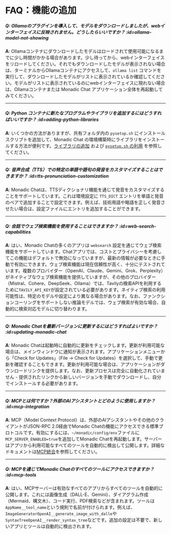 # FAQ：機能の追加

##### Q: Ollamaのプラグインを導入して、モデルをダウンロードしましたが、webインターフェイスに反映されません。どうしたらいいですか？ :id=ollama-model-not-showing

**A**:  Ollamaコンテナにダウンロードしたモデルはロードされて使用可能になるまでに少し時間がかかる場合があります。少し待ってから、webインターフェイスをリロードしてください。それでもダウンロードしたモデルが表示されない場合は、ターミナルからOllamaコンテナにアクセスして、`ollama list` コマンドを実行して、ダウンロードしたモデルがリストに表示されているか確認してください。モデルがリストに表示されているのにwebインターフェイスに現れない場合は、Ollamaコンテナまたは Monadic Chat アプリケーション全体を再起動してみてください。

---

##### Q: Python コンテナに新たなプログラムやライブラリを追加するにはどうすればいいですか？ :id=adding-python-libraries

**A**: いくつかの方法がありますが、共有フォルダ内の `pysetup.sh` にインストールスクリプトを追加して、Monadic Chat の環境構築時にライブラリをインストールする方法が便利です。[ライブラリの追加](../docker-integration/python-container.md#ライブラリの追加) および [`pysetup.sh` の利用](../docker-integration/python-container.md#pysetupsh-の利用) を参照してください。

---

##### Q: 音声合成（TTS）での特定の単語や語句の発音をカスタマイズすることはできますか？ :id=tts-pronunciation-customization

**A**: Monadic Chatは、TTSディクショナリ機能を通じて発音をカスタマイズすることをサポートしています。これは環境設定に `TTS_DICT` エントリを単語と発音のペアで追加することで設定できます。例えば、技術用語や略語を正しく発音させたい場合は、設定ファイルにエントリを追加することができます。

---

##### Q: 会話でウェブ検索機能を使用することはできますか？ :id=web-search-capabilities

**A**: はい、Monadic Chatの多くのアプリは `websearch` 設定を通じてウェブ検索機能をサポートしています。Chatアプリでは、コストとプライバシーを考慮してこの機能はデフォルトで無効になっていますが、最新の情報が必要なときに手動で有効にできます。ウェブ検索機能は現在信頼性が高く、十分にテストされています。複数のプロバイダー（OpenAI、Claude、Gemini、Grok、Perplexity）がネイティブなウェブ検索機能を提供していますが、その他のプロバイダー（Mistral、Cohere、DeepSeek、Ollama）では、Tavilyの検索APIを利用するために`TAVILY_API_KEY`が設定されている必要があります。ネイティブ検索の利用可能性は、特定のモデルや設定により異なる場合があります。なお、ファンクションコーリングをサポートしない推論モデルでは、ウェブ検索が有効な場合、自動的に検索対応モデルに切り替わります。

---

##### Q: Monadic Chatを最新バージョンに更新するにはどうすればよいですか？ :id=updating-monadic-chat

**A**: Monadic Chatは起動時に自動的に更新をチェックします。更新が利用可能な場合は、メインウィンドウに通知が表示されます。アプリケーションメニューから「Check for Updates」（File → Check for Updates）を選択して、手動で更新を確認することもできます。更新が利用可能な場合は、アプリケーションがダウンロードリンクを提供します。なお、更新プロセスは完全に自動化されていません - 提供されたリンクから新しいバージョンを手動でダウンロードし、自分でインストールする必要があります。

---

##### Q: MCPとは何ですか？外部のAIアシスタントとどのように使用しますか？ :id=mcp-integration

**A**: MCP（Model Context Protocol）は、外部のAIアシスタントやその他のクライアントがJSON-RPC 2.0経由でMonadic Chatの機能にアクセスできる標準プロトコルです。有効にするには、`~/monadic/config/env`ファイルに`MCP_SERVER_ENABLED=true`を追加してMonadic Chatを再起動します。サーバーはアプリから利用可能なすべてのツールを自動的に検出して公開します。詳細なドキュメントは[MCP統合](/ja/advanced-topics/mcp-integration.md)を参照してください。

---

##### Q: MCPを通じてMonadic Chatのすべてのツールにアクセスできますか？ :id=mcp-tools

**A**: はい、MCPサーバーは有効なすべてのアプリからすべてのツールを自動的に公開します。これには画像生成（DALL-E、Gemini）、ダイアグラム作成（Mermaid、構文木）、コード実行、PDF検索などが含まれます。ツールは`AppName__tool_name`という規則で名前が付けられます。例えば、`ImageGeneratorOpenAI__generate_image_with_dalle`や`SyntaxTreeOpenAI__render_syntax_tree`などです。追加の設定は不要で、新しいアプリとツールは自動的に検出されます。